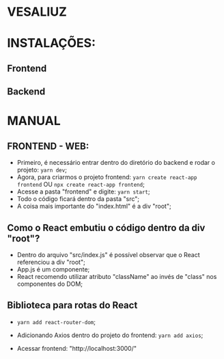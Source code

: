 # VESALIUZ

# INSTALAÇÕES:
## Frontend
## Backend
 
# MANUAL
## FRONTEND - WEB:
- Primeiro, é necessário entrar dentro do diretório do backend e rodar o projeto: `yarn dev`;
- Agora, para criarmos o projeto frontend: `yarn create react-app frontend` OU `npx create react-app frontend`;
- Acesse a pasta "frontend" e digite: `yarn start`;
- Todo o código ficará dentro da pasta "src";
- A coisa mais importante do "index.html" é a div "root";

## Como o React embutiu o código dentro da div "root"?
- Dentro do arquivo "src/index.js" é possível observar que o React referenciou a div "root";
- App.js é um componente;
- React recomendo utilizar atributo "className" ao invés de "class" nos componentes do DOM;

## Biblioteca para rotas do React
- `yarn add react-router-dom`;
- Adicionando Axios dentro do projeto do frontend: `yarn add axios`;

- Acessar frontend: "http://localhost:3000/"
